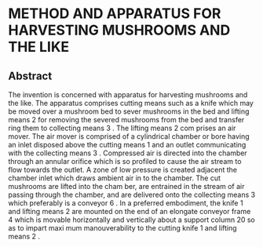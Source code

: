 # METHOD AND APPARATUS FOR HARVESTING MUSHROOMS AND THE LIKE

## Abstract
The invention is concerned with apparatus for harvesting mushrooms and the like. The apparatus comprises cutting means such as a knife which may be moved over a mushroom bed to sever mushrooms in the bed and lifting means 2 for removing the severed mushrooms from the bed and transfer ring them to collecting means 3 . The lifting means 2 com prises an air mover. The air mover is comprised of a cylindrical chamber or bore having an inlet disposed above the cutting means 1 and an outlet communicating with the collecting means 3 . Compressed air is directed into the chamber through an annular orifice which is so profiled to cause the air stream to flow towards the outlet. A zone of low pressure is created adjacent the chamber inlet which draws ambient air in to the chamber. The cut mushrooms are lifted into the cham ber, are entrained in the stream of air passing through the chamber, and are delivered onto the collecting means 3 which preferably is a conveyor 6 . In a preferred embodiment, the knife 1 and lifting means 2 are mounted on the end of an elongate conveyor frame 4 which is movable horizontally and vertically about a support column 20 so as to impart maxi mum manouverability to the cutting knife 1 and lifting means 2 .